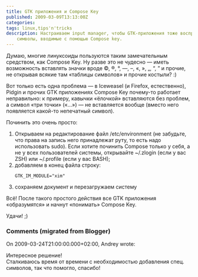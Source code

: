 ```yaml
---
title: GTK приложения и Compose Key
published: 2009-03-09T13:13:00Z
categories: 
tags: linux,tips'n'tricks
description: Настраиваем input manager, чтобы GTK-приложения тоже воспринимали
    символы, вводимые с помощью Compose key.
---
```


Думаю, многие линуксоиды пользуются таким замечательным средством, как Compose Key. Ну разве это не чудесно — иметь возможность вставлять значки вроде ©, ®, °, —, –, «, », „, “, ” и прочие, не открывая всякие там «таблицы символов» и прочие костыли? :)

Вот только есть одна проблема — в Iceweasel (и Firefox, естественно), Pidgin и прочих GTK приложениях Compose Key почему-то работает неправильно: к примеру, кавычки «ёлочкой» вставляются без проблем, а символ «три точки» («…») — не вставляется вообще (вместо него появляется какой-то непечатный символ).

Починить это очень просто:<ol><li>Открываем на редактирование файл /etc/environment (не забудьте, что права на запись него принадлежат руту, то есть надо использовать sudo). Если хотите починить Compose только у себя, а не у всех пользователей системы, открывайте ~/.zlogin (если у вас ZSH) или ~/.profile (если у вас BASH);</li><li>добавляем в конец файла строку:
```
GTK_IM_MODULE="xim"
```
</li><li>сохраняем документ и перезагружаем систему</li></ol>Всё! После такого простого действия все GTK приложения «образумятся» и начнут «понимать» Compose Key.

Удачи! ;)

<h3 id='hakyll-convert-comments-title'>Comments (migrated from Blogger)</h3>
<div class='hakyll-convert-comment'>
<p class='hakyll-convert-comment-date'>On 2009-03-24T21:00:00.000+02:00, Andrey wrote:</p>
<p class='hakyll-convert-comment-body'>
Интересное решение!<br/>
Сталкиваюсь время от времени с необходимостью добавления спец. символов, так что помогло, спасибо!
</p>
</div>




